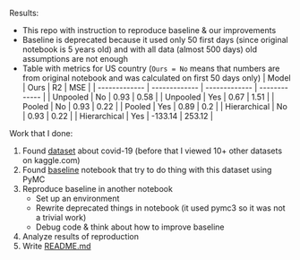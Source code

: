 Results:
- This repo with instruction to reproduce baseline & our improvements
- Baseline is deprecated because it used only 50 first days (since original notebook is 5 years old) and with all data (almost 500 days) old assumptions are not enough
- Table with metrics for US country (`Ours = No` means that numbers are from original notebook and was calculated on first 50 days only)
| Model        | Ours | R2   | MSE  |
| -------------  | ------------- | ------------- | ------------- |
| Unpooled     | No   | 0.93    | 0.58   | 
| Unpooled     | Yes  | 0.67    | 1.51   | 
| Pooled       | No   | 0.93    | 0.22   |
| Pooled       | Yes  | 0.89    | 0.2    |
| Hierarchical | No   | 0.93    | 0.22   |
| Hierarchical | Yes  | -133.14 | 253.12 |


Work that I done:
1. Found [dataset](https://www.kaggle.com/datasets/sudalairajkumar/novel-corona-virus-2019-dataset) about covid-19 (before that I viewed 10+ other datasets on kaggle.com)
2. Found [baseline](https://www.kaggle.com/code/hotessy/capri-exponential-model-using-pymc3) notebook that try to do thing with this dataset using PyMC
3. Reproduce baseline in another notebook
   - Set up an environment
   - Rewrite deprecated things in notebook (it used pymc3 so it was not a trivial work)
   - Debug code & think about how to improve baseline
4. Analyze results of reproduction
5. Write [README.md](README.md)
